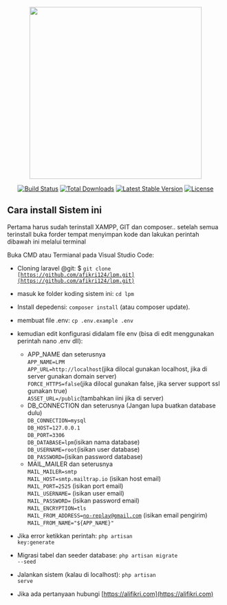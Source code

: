 <p align="center"><a href="https://laravel.com" target="_blank"><img src="https://raw.githubusercontent.com/laravel/art/master/logo-lockup/5%20SVG/2%20CMYK/1%20Full%20Color/laravel-logolockup-cmyk-red.svg" width="400"></a></p>

<p align="center">
<a href="https://travis-ci.org/laravel/framework"><img src="https://travis-ci.org/laravel/framework.svg" alt="Build Status"></a>
<a href="https://packagist.org/packages/laravel/framework"><img src="https://img.shields.io/packagist/dt/laravel/framework" alt="Total Downloads"></a>
<a href="https://packagist.org/packages/laravel/framework"><img src="https://img.shields.io/packagist/v/laravel/framework" alt="Latest Stable Version"></a>
<a href="https://packagist.org/packages/laravel/framework"><img src="https://img.shields.io/packagist/l/laravel/framework" alt="License"></a>
</p>

## Cara install Sistem ini

Pertama harus sudah terinstall XAMPP, GIT dan composer..
setelah semua terinstall buka forder tempat menyimpan kode dan lakukan perintah dibawah ini melalui terminal

Buka CMD atau Termianal pada Visual Studio Code:
- Cloning laravel @git: $ <code>git clone [https://github.com/afikri124/lpm.git](https://github.com/afikri124/lpm.git)</code>
- masuk ke folder koding sistem ini: <code>cd lpm</code>
- Install depedensi: <code>composer install</code> (atau composer update).
- membuat file .env: <code>cp .env.example .env</code>
- kemudian edit konfigurasi didalam file env (bisa di edit menggunakan perintah nano .env dll):
    - APP_NAME dan seterusnya<br>
        <code>APP_NAME=LPM</code><br>
        <code>APP_URL=http://localhost</code>(jika dilocal gunakan localhost, jika di server gunakan domain server)<br>
        <code>FORCE_HTTPS=false</code>(jika dilocal gunakan false, jika server support ssl gunakan true)<br>
        <code>ASSET_URL=/public</code>(tambahkan iini jika di server)<br>
    - DB_CONNECTION dan seterusnya (Jangan lupa buatkan database dulu)<br>
        <code>DB_CONNECTION=mysql</code><br>
        <code>DB_HOST=127.0.0.1</code><br>
        <code>DB_PORT=3306</code><br>
        <code>DB_DATABASE=lpm</code>(isikan nama database)<br>
        <code>DB_USERNAME=root</code>(isikan user database)<br>
        <code>DB_PASSWORD=</code>(isikan password database)<br>
    - MAIL_MAILER dan seterusnya<br>
        <code>MAIL_MAILER=smtp</code><br>
        <code>MAIL_HOST=smtp.mailtrap.io</code> (isikan host email)<br>
        <code>MAIL_PORT=2525</code> (isikan port email)<br>
        <code>MAIL_USERNAME=</code> (isikan user email)<br>
        <code>MAIL_PASSWORD=</code> (isikan password email)<br>
        <code>MAIL_ENCRYPTION=tls</code><br>
        <code>MAIL_FROM_ADDRESS=no-replay@gmail.com</code> (isikan email pengirim)<br>
        <code>MAIL_FROM_NAME="${APP_NAME}"</code><br>
- Jika error ketikkan perintah: <code>php artisan key:generate</code>
- Migrasi tabel dan seeder database: <code>php artisan migrate --seed</code>
- Jalankan sistem (kalau di localhost): <code>php artisan serve</code>

- Jika ada pertanyaan hubungi [https://alifikri.com](https://alifikri.com)